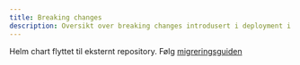 ```yaml
---
title: Breaking changes
description: Oversikt over breaking changes introdusert i deployment i v1.1.0
---
```


Helm chart flyttet til eksternt repository. Følg [migreringsguiden](../../migration)